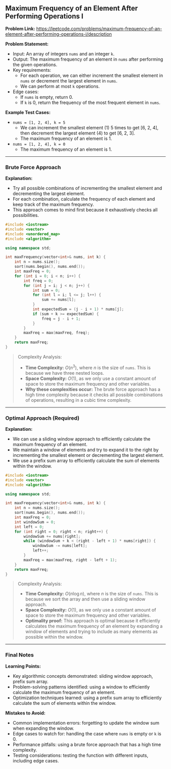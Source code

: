 ## Maximum Frequency of an Element After Performing Operations I
**Problem Link:** https://leetcode.com/problems/maximum-frequency-of-an-element-after-performing-operations-i/description

**Problem Statement:**
- Input: An array of integers `nums` and an integer `k`.
- Output: The maximum frequency of an element in `nums` after performing the given operations.
- Key requirements:
  - For each operation, we can either increment the smallest element in `nums` or decrement the largest element in `nums`.
  - We can perform at most `k` operations.
- Edge cases:
  - If `nums` is empty, return 0.
  - If `k` is 0, return the frequency of the most frequent element in `nums`.

**Example Test Cases:**
- `nums = [1, 2, 4], k = 5`
  - We can increment the smallest element (1) 5 times to get [6, 2, 4], then decrement the largest element (4) to get [6, 2, 3].
  - The maximum frequency of an element is 1.
- `nums = [1, 2, 4], k = 0`
  - The maximum frequency of an element is 1.

---

### Brute Force Approach
**Explanation:**
- Try all possible combinations of incrementing the smallest element and decrementing the largest element.
- For each combination, calculate the frequency of each element and keep track of the maximum frequency.
- This approach comes to mind first because it exhaustively checks all possibilities.

```cpp
#include <iostream>
#include <vector>
#include <unordered_map>
#include <algorithm>

using namespace std;

int maxFrequency(vector<int>& nums, int k) {
    int n = nums.size();
    sort(nums.begin(), nums.end());
    int maxFreq = 0;
    for (int i = 0; i < n; i++) {
        int freq = 0;
        for (int j = i; j < n; j++) {
            int sum = 0;
            for (int l = i; l <= j; l++) {
                sum += nums[l];
            }
            int expectedSum = (j - i + 1) * nums[j];
            if (sum + k >= expectedSum) {
                freq = j - i + 1;
            }
        }
        maxFreq = max(maxFreq, freq);
    }
    return maxFreq;
}
```

> Complexity Analysis:
> - **Time Complexity:** $O(n^3)$, where $n$ is the size of `nums`. This is because we have three nested loops.
> - **Space Complexity:** $O(1)$, as we only use a constant amount of space to store the maximum frequency and other variables.
> - **Why these complexities occur:** The brute force approach has a high time complexity because it checks all possible combinations of operations, resulting in a cubic time complexity.

---

### Optimal Approach (Required)
**Explanation:**
- We can use a sliding window approach to efficiently calculate the maximum frequency of an element.
- We maintain a window of elements and try to expand it to the right by incrementing the smallest element or decrementing the largest element.
- We use a prefix sum array to efficiently calculate the sum of elements within the window.

```cpp
#include <iostream>
#include <vector>
#include <algorithm>

using namespace std;

int maxFrequency(vector<int>& nums, int k) {
    int n = nums.size();
    sort(nums.begin(), nums.end());
    int maxFreq = 0;
    int windowSum = 0;
    int left = 0;
    for (int right = 0; right < n; right++) {
        windowSum += nums[right];
        while (windowSum + k < (right - left + 1) * nums[right]) {
            windowSum -= nums[left];
            left++;
        }
        maxFreq = max(maxFreq, right - left + 1);
    }
    return maxFreq;
}
```

> Complexity Analysis:
> - **Time Complexity:** $O(n \log n)$, where $n$ is the size of `nums`. This is because we sort the array and then use a sliding window approach.
> - **Space Complexity:** $O(1)$, as we only use a constant amount of space to store the maximum frequency and other variables.
> - **Optimality proof:** This approach is optimal because it efficiently calculates the maximum frequency of an element by expanding a window of elements and trying to include as many elements as possible within the window.

---

### Final Notes

**Learning Points:**
- Key algorithmic concepts demonstrated: sliding window approach, prefix sum array.
- Problem-solving patterns identified: using a window to efficiently calculate the maximum frequency of an element.
- Optimization techniques learned: using a prefix sum array to efficiently calculate the sum of elements within the window.

**Mistakes to Avoid:**
- Common implementation errors: forgetting to update the window sum when expanding the window.
- Edge cases to watch for: handling the case where `nums` is empty or `k` is 0.
- Performance pitfalls: using a brute force approach that has a high time complexity.
- Testing considerations: testing the function with different inputs, including edge cases.